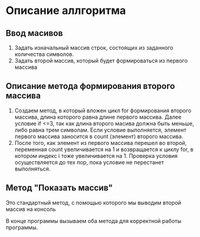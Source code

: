 # Описание аллгоритма
## Ввод масивов
1. Задать изначальный массив строк, состоящих из заданного количества символов.
2. Задать второй массив, который будет формироваться из первого массива

## Описание метода формирования второго массива

1. Создаем метод, в который вложен цикл for формирования второго массива, длина которого равна длине первого массива. Далее условие if <=3, так как длина второго масива должна быть меньше, либо равна трем символам. Если условие выполняется, элемент первого массива заносится в count (элемент) второго массива.
2. После того, как элемент из первого массива перешел во второй, переменная count увеличивается на 1 и возвращается к циклу for, в котором индекс i тоже увеличивается на 1. Проверка условия осуществляется до тех пор, пока условие не перестанет выполняться.

## Метод "Показать массив"
Это стандартный метод, с помощью которого мы выводим второй массив на консоль

В конце программы вызываем оба метода для корректной работы программы.


